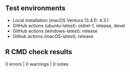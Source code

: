 ## Test environments

* Local installation (macOS Ventura 13.4.1): 4.3.1
* GitHub actions (ubuntu-latest): oldrel-1, release, devel
* GitHub actions (windows-latest): release
* Github actions (macOS-latest): release

## R CMD check results

0 errors | 0 warnings | 0 notes
